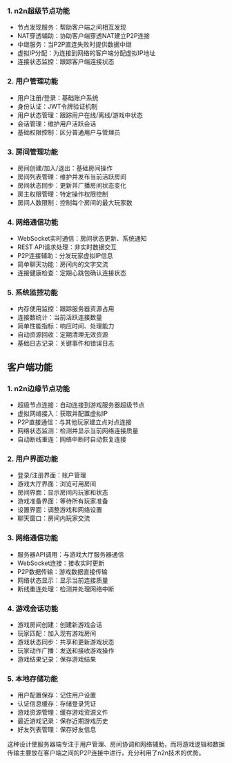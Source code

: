 
### 1. n2n超级节点功能
- 节点发现服务：帮助客户端之间相互发现
- NAT穿透辅助：协助客户端穿透NAT建立P2P连接
- 中继服务：当P2P直连失败时提供数据中继
- 虚拟IP分配：为连接到网络的客户端分配虚拟IP地址
- 连接状态监控：跟踪客户端连接状态

### 2. 用户管理功能
- 用户注册/登录：基础账户系统
- 身份认证：JWT令牌验证机制
- 用户状态管理：跟踪用户在线/离线/游戏中状态
- 会话管理：维护用户活跃会话
- 基础权限控制：区分普通用户与管理员

### 3. 房间管理功能
- 房间创建/加入/退出：基础房间操作
- 房间列表管理：维护并发布当前活跃房间
- 房间状态同步：更新并广播房间状态变化
- 房主权限管理：特定操作权限控制
- 房间人数限制：控制每个房间的最大玩家数

### 4. 网络通信功能
- WebSocket实时通信：房间状态更新、系统通知
- REST API请求处理：非实时数据交互
- P2P连接辅助：分发玩家虚拟IP信息
- 简单聊天功能：房间内的文字交流
- 连接健康检查：定期心跳包确认连接状态

### 5. 系统监控功能
- 内存使用监控：跟踪服务器资源占用
- 连接数统计：当前活跃连接数量
- 简单性能指标：响应时间、处理能力
- 自动资源回收：定期清理无效资源
- 基础日志记录：关键事件和错误日志

## 客户端功能

### 1. n2n边缘节点功能
- 超级节点连接：自动连接到游戏服务器超级节点
- 虚拟网络接入：获取并配置虚拟IP
- P2P直接通信：与其他玩家建立点对点连接
- 网络状态监测：检测并显示当前网络连接质量
- 自动断线重连：网络中断时自动恢复连接

### 2. 用户界面功能
- 登录/注册界面：账户管理
- 游戏大厅界面：浏览可用房间
- 房间界面：显示房间内玩家和状态
- 游戏准备界面：等待所有玩家准备
- 设置界面：调整游戏和网络设置
- 聊天窗口：房间内玩家交流

### 3. 网络通信功能
- 服务器API调用：与游戏大厅服务器通信
- WebSocket连接：接收实时更新
- P2P数据传输：游戏数据直接传输
- 网络状态显示：显示当前连接质量
- 断线重连处理：检测并处理网络中断

### 4. 游戏会话功能
- 游戏房间创建：创建新游戏会话
- 玩家匹配：加入现有游戏房间
- 游戏状态同步：共享和更新游戏状态
- 玩家动作广播：发送和接收游戏操作
- 游戏结果记录：保存游戏结果

### 5. 本地存储功能
- 用户配置保存：记住用户设置
- 认证信息缓存：存储登录凭证
- 游戏资源管理：缓存游戏资源文件
- 最近游戏记录：保存近期游戏历史
- 好友列表管理：保存好友信息

这种设计使服务器端专注于用户管理、房间协调和网络辅助，而将游戏逻辑和数据传输主要放在客户端之间的P2P连接中进行，充分利用了n2n技术的优势。